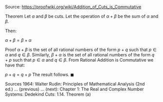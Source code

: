 # 

Source: https://proofwiki.org/wiki/Addition_of_Cuts_is_Commutative

Theorem
Let $\alpha$ and $\beta$ be cuts.
Let the operation of $\alpha + \beta$ be the sum of $\alpha$ and $\beta$.

Then:

$\alpha + \beta = \beta + \alpha$


Proof
$\alpha + \beta$ is the set of all rational numbers of the form $p + q$ such that $p \in \alpha$ and $q \in \beta$.
Similarly, $\beta + \alpha$ is the set of all rational numbers of the form $q + p$ such that $p \in \alpha$ and $q \in \beta$.
From Rational Addition is Commutative we have that:

$p + q = q + p$
The result follows.
$\blacksquare$


Sources
1964: Walter Rudin: Principles of Mathematical Analysis (2nd ed.) ... (previous) ... (next): Chapter $1$: The Real and Complex Number Systems: Dedekind Cuts: $1.14$. Theorem $\text {(a)}$





